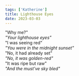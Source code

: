 ```yaml
---  
tags: ['Katherine']
title: Lighthouse Eyes
date: 2023-03-03
---
```


"Why me?"  
*"Your lighthouse eyes"*  
"I was seeing red"  
*"You were in the midnight sunset"*  
"No, it had already set"  
*"No, it was golden-red"*  
"It was ripe but raw"  
*"And the must've sky bled"*
